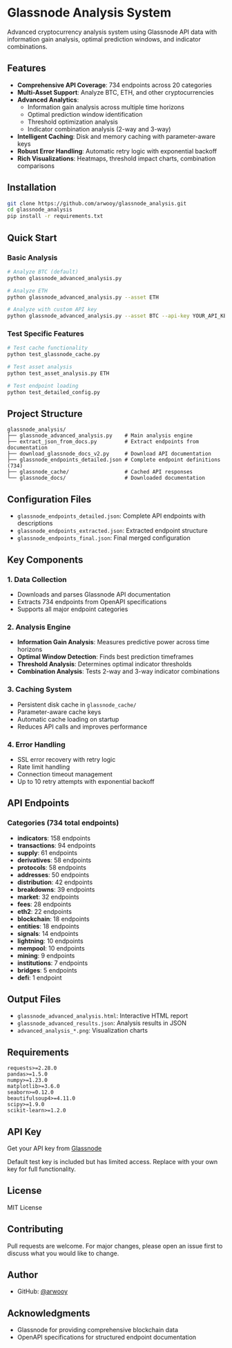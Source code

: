 # Glassnode Analysis System

Advanced cryptocurrency analysis system using Glassnode API data with information gain analysis, optimal prediction windows, and indicator combinations.

## Features

- **Comprehensive API Coverage**: 734 endpoints across 20 categories
- **Multi-Asset Support**: Analyze BTC, ETH, and other cryptocurrencies
- **Advanced Analytics**:
  - Information gain analysis across multiple time horizons
  - Optimal prediction window identification
  - Threshold optimization analysis
  - Indicator combination analysis (2-way and 3-way)
- **Intelligent Caching**: Disk and memory caching with parameter-aware keys
- **Robust Error Handling**: Automatic retry logic with exponential backoff
- **Rich Visualizations**: Heatmaps, threshold impact charts, combination comparisons

## Installation

```bash
git clone https://github.com/arwooy/glassnode_analysis.git
cd glassnode_analysis
pip install -r requirements.txt
```

## Quick Start

### Basic Analysis

```bash
# Analyze BTC (default)
python glassnode_advanced_analysis.py

# Analyze ETH
python glassnode_advanced_analysis.py --asset ETH

# Analyze with custom API key
python glassnode_advanced_analysis.py --asset BTC --api-key YOUR_API_KEY
```

### Test Specific Features

```bash
# Test cache functionality
python test_glassnode_cache.py

# Test asset analysis
python test_asset_analysis.py ETH

# Test endpoint loading
python test_detailed_config.py
```

## Project Structure

```
glassnode_analysis/
├── glassnode_advanced_analysis.py    # Main analysis engine
├── extract_json_from_docs.py         # Extract endpoints from documentation
├── download_glassnode_docs_v2.py     # Download API documentation
├── glassnode_endpoints_detailed.json # Complete endpoint definitions (734)
├── glassnode_cache/                  # Cached API responses
└── glassnode_docs/                   # Downloaded documentation
```

## Configuration Files

- `glassnode_endpoints_detailed.json`: Complete API endpoints with descriptions
- `glassnode_endpoints_extracted.json`: Extracted endpoint structure
- `glassnode_endpoints_final.json`: Final merged configuration

## Key Components

### 1. Data Collection
- Downloads and parses Glassnode API documentation
- Extracts 734 endpoints from OpenAPI specifications
- Supports all major endpoint categories

### 2. Analysis Engine
- **Information Gain Analysis**: Measures predictive power across time horizons
- **Optimal Window Detection**: Finds best prediction timeframes
- **Threshold Analysis**: Determines optimal indicator thresholds
- **Combination Analysis**: Tests 2-way and 3-way indicator combinations

### 3. Caching System
- Persistent disk cache in `glassnode_cache/`
- Parameter-aware cache keys
- Automatic cache loading on startup
- Reduces API calls and improves performance

### 4. Error Handling
- SSL error recovery with retry logic
- Rate limit handling
- Connection timeout management
- Up to 10 retry attempts with exponential backoff

## API Endpoints

### Categories (734 total endpoints)
- **indicators**: 158 endpoints
- **transactions**: 94 endpoints  
- **supply**: 61 endpoints
- **derivatives**: 58 endpoints
- **protocols**: 58 endpoints
- **addresses**: 50 endpoints
- **distribution**: 42 endpoints
- **breakdowns**: 39 endpoints
- **market**: 32 endpoints
- **fees**: 28 endpoints
- **eth2**: 22 endpoints
- **blockchain**: 18 endpoints
- **entities**: 18 endpoints
- **signals**: 14 endpoints
- **lightning**: 10 endpoints
- **mempool**: 10 endpoints
- **mining**: 9 endpoints
- **institutions**: 7 endpoints
- **bridges**: 5 endpoints
- **defi**: 1 endpoint

## Output Files

- `glassnode_advanced_analysis.html`: Interactive HTML report
- `glassnode_advanced_results.json`: Analysis results in JSON
- `advanced_analysis_*.png`: Visualization charts

## Requirements

```
requests>=2.28.0
pandas>=1.5.0
numpy>=1.23.0
matplotlib>=3.6.0
seaborn>=0.12.0
beautifulsoup4>=4.11.0
scipy>=1.9.0
scikit-learn>=1.2.0
```

## API Key

Get your API key from [Glassnode](https://glassnode.com)

Default test key is included but has limited access. Replace with your own key for full functionality.

## License

MIT License

## Contributing

Pull requests are welcome. For major changes, please open an issue first to discuss what you would like to change.

## Author

- GitHub: [@arwooy](https://github.com/arwooy)

## Acknowledgments

- Glassnode for providing comprehensive blockchain data
- OpenAPI specifications for structured endpoint documentation